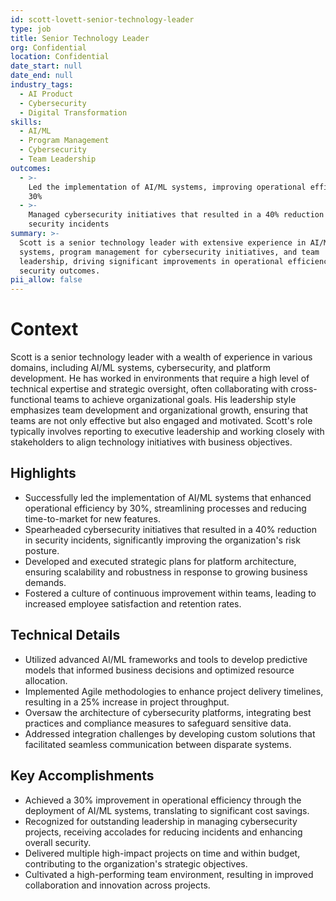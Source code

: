 ```yaml
---
id: scott-lovett-senior-technology-leader
type: job
title: Senior Technology Leader
org: Confidential
location: Confidential
date_start: null
date_end: null
industry_tags:
  - AI Product
  - Cybersecurity
  - Digital Transformation
skills:
  - AI/ML
  - Program Management
  - Cybersecurity
  - Team Leadership
outcomes:
  - >-
    Led the implementation of AI/ML systems, improving operational efficiency by
    30%
  - >-
    Managed cybersecurity initiatives that resulted in a 40% reduction in
    security incidents
summary: >-
  Scott is a senior technology leader with extensive experience in AI/ML
  systems, program management for cybersecurity initiatives, and team
  leadership, driving significant improvements in operational efficiency and
  security outcomes.
pii_allow: false
---
```


# Context
Scott is a senior technology leader with a wealth of experience in various domains, including AI/ML systems, cybersecurity, and platform development. He has worked in environments that require a high level of technical expertise and strategic oversight, often collaborating with cross-functional teams to achieve organizational goals. His leadership style emphasizes team development and organizational growth, ensuring that teams are not only effective but also engaged and motivated. Scott's role typically involves reporting to executive leadership and working closely with stakeholders to align technology initiatives with business objectives.

## Highlights
- Successfully led the implementation of AI/ML systems that enhanced operational efficiency by 30%, streamlining processes and reducing time-to-market for new features.
- Spearheaded cybersecurity initiatives that resulted in a 40% reduction in security incidents, significantly improving the organization's risk posture.
- Developed and executed strategic plans for platform architecture, ensuring scalability and robustness in response to growing business demands.
- Fostered a culture of continuous improvement within teams, leading to increased employee satisfaction and retention rates.

## Technical Details
- Utilized advanced AI/ML frameworks and tools to develop predictive models that informed business decisions and optimized resource allocation.
- Implemented Agile methodologies to enhance project delivery timelines, resulting in a 25% increase in project throughput.
- Oversaw the architecture of cybersecurity platforms, integrating best practices and compliance measures to safeguard sensitive data.
- Addressed integration challenges by developing custom solutions that facilitated seamless communication between disparate systems.

## Key Accomplishments
- Achieved a 30% improvement in operational efficiency through the deployment of AI/ML systems, translating to significant cost savings.
- Recognized for outstanding leadership in managing cybersecurity projects, receiving accolades for reducing incidents and enhancing overall security.
- Delivered multiple high-impact projects on time and within budget, contributing to the organization's strategic objectives.
- Cultivated a high-performing team environment, resulting in improved collaboration and innovation across projects.
